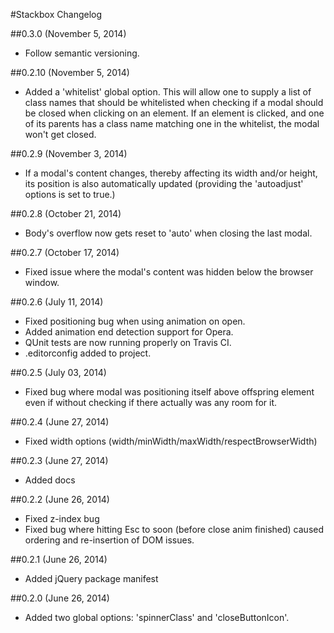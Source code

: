 #Stackbox Changelog

##0.3.0 (November 5, 2014)
* Follow semantic versioning.

##0.2.10 (November 5, 2014)
* Added a 'whitelist' global option. This will allow one to supply a list of class names that should be whitelisted when checking if a modal should be closed when clicking on an element. If an element is clicked, and one of its parents has a class name matching one in the whitelist, the modal won't get closed.

##0.2.9 (November 3, 2014)
* If a modal's content changes, thereby affecting its width and/or height, its position is also automatically updated (providing the 'autoadjust' options is set to true.)

##0.2.8 (October 21, 2014)
* Body's overflow now gets reset to 'auto' when closing the last modal.

##0.2.7 (October 17, 2014)
* Fixed issue where the modal's content was hidden below the browser window.

##0.2.6 (July 11, 2014)
* Fixed positioning bug when using animation on open.
* Added animation end detection support for Opera.
* QUnit tests are now running properly on Travis CI.
* .editorconfig added to project.

##0.2.5 (July 03, 2014)
* Fixed bug where modal was positioning itself above offspring element even if without checking if there actually was any room for it.

##0.2.4 (June 27, 2014)
* Fixed width options (width/minWidth/maxWidth/respectBrowserWidth)

##0.2.3 (June 27, 2014)
* Added docs

##0.2.2 (June 26, 2014)
* Fixed z-index bug
* Fixed bug where hitting Esc to soon (before close anim finished) caused ordering and re-insertion of DOM issues.

##0.2.1 (June 26, 2014)
* Added jQuery package manifest

##0.2.0 (June 26, 2014)

* Added two global options: 'spinnerClass' and 'closeButtonIcon'.
